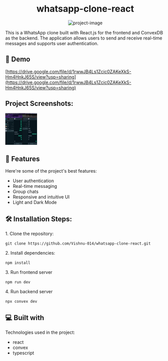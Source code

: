 <h1 align="center" id="title">whatsapp-clone-react</h1>

<p align="center"><img src="https://socialify.git.ci/Vishnu-014/whatsapp-clone-react/image?font=Source%20Code%20Pro&amp;language=1&amp;name=1&amp;owner=1&amp;theme=Dark" alt="project-image"></p>

<p id="description">This is a WhatsApp clone built with React.js for the frontend and ConvexDB as the backend. The application allows users to send and receive real-time messages and supports user authentication.</p>

<h2>🚀 Demo</h2>

[https://drive.google.com/file/d/1rwwJB4Ls1Zcic0ZAKeXkS-Hm4HnkJ65S/view?usp=sharing](https://drive.google.com/file/d/1rwwJB4Ls1Zcic0ZAKeXkS-Hm4HnkJ65S/view?usp=sharing)

<h2>Project Screenshots:</h2>

<img src="https://github.com/Vishnu-014/whatsapp-clone-react/blob/main/screenshots/01.png" alt="project-screenshot" width="100" height="100/">

<h2>🧐 Features</h2>

Here're some of the project's best features:

- User authentication
- Real-time messaging
- Group chats
- Responsive and intuitive UI
- Light and Dark Mode

<h2>🛠️ Installation Steps:</h2>

<p>1. Clone the repository:</p>

```
git clone https://github.com/Vishnu-014/whatsapp-clone-react.git
```

<p>2. Install dependencies:</p>

```
npm install
```

<p>3. Run frontend server</p>

```
npm run dev
```

<p>4. Run backend server</p>

```
npx convex dev
```

<h2>💻 Built with</h2>

Technologies used in the project:

- react
- convex
- typescript
